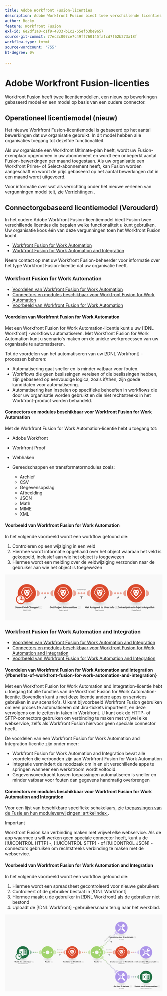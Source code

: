 ```yaml
---
title: Adobe Workfront Fusion-licenties
description: Adobe Workfront Fusion biedt twee verschillende licenties die bepalen welke functionaliteit u kunt gebruiken. Uw organisatie koos één van deze vergunningen toen het Workfront Fusion kocht.
author: Becky
feature: Workfront Fusion
exl-id: 6e2df1a0-c1f9-4833-b1c2-65efb3be9657
source-git-commit: 77ec3c007ce7c49ff760145fafcd7f62b273a18f
workflow-type: tm+mt
source-wordcount: '755'
ht-degree: 0%

---
```


# Adobe Workfront Fusion-licenties

Workfront Fusion heeft twee licentiemodellen, een nieuw op bewerkingen gebaseerd model en een model op basis van een oudere connector.

## Operationeel licentiemodel (nieuw)

Het nieuwe Workfront Fusion-licentiemodel is gebaseerd op het aantal bewerkingen dat uw organisatie gebruikt. In dit model hebben alle organisaties toegang tot dezelfde functionaliteit.

Als uw organisatie een Workfront Ultimate-plan heeft, wordt uw Fusion-exemplaar opgenomen in uw abonnement en wordt een onbeperkt aantal Fusion-bewerkingen per maand toegestaan. Als uw organisatie een Workfront Prime- of Select-abonnement heeft, kan Fusion worden aangeschaft en wordt de prijs gebaseerd op het aantal bewerkingen dat in een maand wordt uitgevoerd.

Voor informatie over wat als verrichting onder het nieuwe verlenen van vergunningen model telt, zie [ Verrichtingen ](/help/workfront-fusion/set-up-and-manage-workfront-fusion/licensing-operations-overview/operations-in-workfront-fusion.md).

## Connectorgebaseerd licentiemodel (Verouderd)

In het oudere Adobe Workfront Fusion-licentiemodel biedt Fusion twee verschillende licenties die bepalen welke functionaliteit u kunt gebruiken. Uw organisatie koos één van deze vergunningen toen het Workfront Fusion kocht.

* [Workfront Fusion for Work Automation](#workfront-fusion-for-work-automation)
* [Workfront Fusion for Work Automation and Integration](#workfront-fusion-for-work-automation-and-integration)

Neem contact op met uw Workfront Fusion-beheerder voor informatie over het type Workfront Fusion-licentie dat uw organisatie heeft.

### Workfront Fusion for Work Automation

* [Voordelen van Workfront Fusion for Work Automation](#benefits-of-workfront-fusion-for-work-automation)
* [Connectors en modules beschikbaar voor Workfront Fusion for Work Automation](#connectors-and-modules-available-for-workfront-fusion-for-work-automation)
* [Voorbeeld van Workfront Fusion for Work Automation](#example-of-workfront-fusion-for-work-automation)

#### Voordelen van Workfront Fusion for Work Automation

Met een Workfront Fusion for Work Automation-licentie kunt u uw [!DNL Workfront] -workflows automatiseren. Met Workfront Fusion for Work Automation kunt u scenario&#39;s maken om de unieke werkprocessen van uw organisatie te automatiseren.

Tot de voordelen van het automatiseren van uw [!DNL Workfront] -processen behoren:

* Automatisering gaat sneller en is minder vatbaar voor fouten.
* Workflows die geen beslissingen vereisen of die beslissingen hebben, zijn gebaseerd op eenvoudige logica, zoals if/then, zijn goede kandidaten voor automatisering.
* Automatisering kan inspelen op specifieke behoeften in workflows die door uw organisatie worden gebruikt en die niet rechtstreeks in het Workfront-product worden behandeld.

#### Connectors en modules beschikbaar voor Workfront Fusion for Work Automation

Met de Workfront Fusion for Work Automation-licentie hebt u toegang tot:

* Adobe Workfront
* Workfront Proof
* Webhaken
* Gereedschappen en transformatormodules zoals:

   * Archief
   * CSV
   * Gegevensopslag
   * Afbeelding
   * JSON
   * Math
   * MIME
   * XML

#### Voorbeeld van Workfront Fusion for Work Automation

In het volgende voorbeeld wordt een workflow getoond die:

1. Controleren op een wijziging in een veld
1. Hiermee wordt informatie opgehaald over het object waaraan het veld is gekoppeld, inclusief aan wie het object is toegewezen
1. Hiermee wordt een melding over de veldwijziging verzonden naar de gebruiker aan wie het object is toegewezen

![ voorbeeld van de Automatisering ](assets/fusion-template-example.png)

### Workfront Fusion for Work Automation and Integration

* [Voordelen van Workfront Fusion for Work Automation and Integration](#benefits-of-workfront-fusion-for-work-automation-and-integration)
* [Connectors en modules beschikbaar voor Workfront Fusion for Work Automation and Integration](#connectors-and-modules-available-for-workfront-fusion-for-work-automation-and-integration)
* [Voorbeeld van Workfront Fusion for Work Automation and Integration](#example-of-workfront-fusion-for-work-automation-and-integration)

#### Voordelen van Workfront Fusion for Work Automation and Integration {#benefits-of-workfront-fusion-for-work-automation-and-integration}

Met een Workfront Fusion for Work Automation and Integration-licentie hebt u toegang tot alle functies van de Workfront Fusion for Work Automation-licentie. Bovendien kunt u met deze licentie andere apps en services gebruiken in uw scenario&#39;s. U kunt bijvoorbeeld Workfront Fusion gebruiken om een proces te automatiseren dat Jira-tickets importeert, en deze vervolgens om te zetten in taken in Workfront. U kunt ook de HTTP- of SFTP-connectors gebruiken om verbinding te maken met vrijwel elke webservice, zelfs als Workfront Fusion hiervoor geen speciale connector heeft.

De voordelen van een Workfront Fusion for Work Automation and Integration-licentie zijn onder meer:

* Workfront Fusion for Work Automation and Integration bevat alle voordelen die verbonden zijn aan Workfront Fusion for Work Automation
* Integratie vermindert de noodzaak om in en uit verschillende apps te springen wanneer een werkstroom wordt voltooid.
* Gegevensoverdracht tussen toepassingen automatiseren is sneller en minder vatbaar voor fouten dan gegevens handmatig overbrengen

#### Connectors en modules beschikbaar voor Workfront Fusion for Work Automation and Integration

Voor een lijst van beschikbare specifieke schakelaars, zie [ toepassingen van de Fusie en hun moduleverwijzingen: artikelindex ](/help/workfront-fusion/references/apps-and-modules/apps-and-modules-toc.md).

>[!IMPORTANT]
>
>Workfront Fusion kan verbinding maken met vrijwel elke webservice. Als de app waarmee u wilt werken geen speciale connector heeft, kunt u de [!UICONTROL HTTP] -, [!UICONTROL SFTP] - of [!UICONTROL JSON] -connectors gebruiken om rechtstreeks verbinding te maken met de webservice.

#### Voorbeeld van Workfront Fusion for Work Automation and Integration

In het volgende voorbeeld wordt een workflow getoond die:

1. Hiermee wordt een spreadsheet gecontroleerd voor nieuwe gebruikers
1. Controleert of de gebruiker bestaat in [!DNL Workfront]
1. Hiermee maakt u de gebruiker in [!DNL Workfront] als de gebruiker niet bestond
1. Uploadt de [!DNL Workfront] -gebruikersnaam terug naar het werkblad.

![ scenario van de automatisering van het Voorbeeld ](assets/fusion-integration-example.png)
